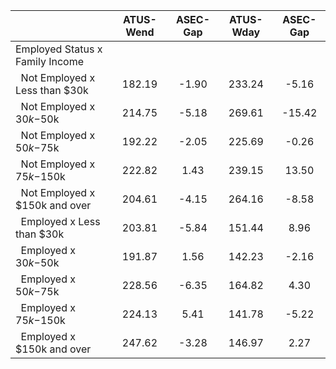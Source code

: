 
|                      |    ATUS-Wend |     ASEC-Gap |    ATUS-Wday |     ASEC-Gap |
| -------------------- | :----------: | :----------: | :----------: | :----------: |
| Employed Status x Family Income |              |              |              |              |
| &nbsp;&nbsp;Not Employed x Less than $30k |       182.19 |        -1.90 |       233.24 |        -5.16 |
| &nbsp;&nbsp;Not Employed x $30k-$50k |       214.75 |        -5.18 |       269.61 |       -15.42 |
| &nbsp;&nbsp;Not Employed x $50k-$75k |       192.22 |        -2.05 |       225.69 |        -0.26 |
| &nbsp;&nbsp;Not Employed x $75k-$150k |       222.82 |         1.43 |       239.15 |        13.50 |
| &nbsp;&nbsp;Not Employed x $150k and over |       204.61 |        -4.15 |       264.16 |        -8.58 |
| &nbsp;&nbsp;Employed x Less than $30k |       203.81 |        -5.84 |       151.44 |         8.96 |
| &nbsp;&nbsp;Employed x $30k-$50k |       191.87 |         1.56 |       142.23 |        -2.16 |
| &nbsp;&nbsp;Employed x $50k-$75k |       228.56 |        -6.35 |       164.82 |         4.30 |
| &nbsp;&nbsp;Employed x $75k-$150k |       224.13 |         5.41 |       141.78 |        -5.22 |
| &nbsp;&nbsp;Employed x $150k and over |       247.62 |        -3.28 |       146.97 |         2.27 |

